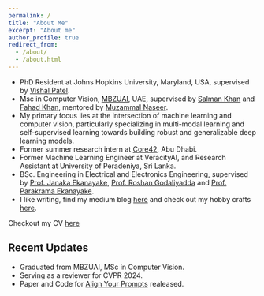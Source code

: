 ```yaml
---
permalink: /
title: "About Me"
excerpt: "About me"
author_profile: true
redirect_from: 
  - /about/
  - /about.html
---
```


<!-- Global site tag (gtag.js) - Google Analytics -->
<script async src="https://www.googletagmanager.com/gtag/js?id=G-W3Q11QFD2Y"></script>
<script>
  window.dataLayer = window.dataLayer || [];
  function gtag(){dataLayer.push(arguments);}
  gtag('js', new Date());

  gtag('config', 'G-W3Q11QFD2Y');
</script>

* PhD Resident at Johns Hopkins University, Maryland, USA, supervised by [Vishal Patel](https://scholar.google.com/citations?user=AkEXTbIAAAAJ&hl=en).
* Msc in Computer Vision, [MBZUAI](https://mbzuai.ac.ae/), UAE, supervised by [Salman Khan](https://scholar.google.com.pk/citations?user=M59O9lkAAAAJ&hl=en)
  and [Fahad Khan](https://scholar.google.com/citations?user=zvaeYnUAAAAJ&hl=en), mentored by [Muzammal Naseer](https://muzammal-naseer.netlify.app/).
* My primary focus lies at the intersection of machine learning and computer vision, particularly specializing in multi-modal learning and self-supervised learning towards building robust and generalizable deep learning models. 
* Former summer research intern at [Core42](https://core42.ai/), Abu Dhabi.
* Former Machine Learning Engineer at VeracityAI, and Research Assistant at University of Peradeniya, Sri Lanka.
* BSc. Engineering in Electrical and Electronics Engineering, supervised by [Prof. Janaka Ekanayake](https://scholar.google.com/citations?user=yqup6Q8AAAAJ&hl=en), [Prof. Roshan Godaliyadda](https://scholar.google.com/citations?user=6_XOJbsAAAAJ&hl=en) and [Prof. Parakrama Ekanayake](https://scholar.google.com/citations?user=uJvb7zwAAAAJ&hl=en).
* I like writing, find my medium blog [here](https://jameel-hassan.medium.com) and check out my hobby crafts [here](https://jameelhassan.github.io/hobbies/).

Checkout my CV [here](https://jameelhassan.github.io/files/JameelHassan_CV.pdf)

## Recent Updates

* Graduated from MBZUAI, MSc in Computer Vision.
* Serving as a reviewer for CVPR 2024.
* Paper and Code for [Align Your Prompts](https://jameelhassan.github.io/promptalign) realeased. 
 
